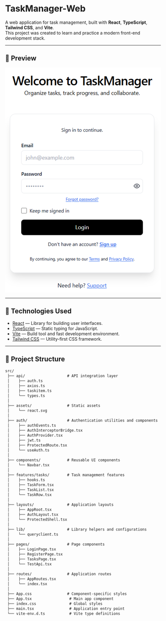 # TaskManager-Web

A web application for task management, built with **React**, **TypeScript**, **Tailwind CSS**, and **Vite**.  
This project was created to learn and practice a modern front-end development stack.

---

## 📸 Preview

![Home screen](./docs/taskmanager-web-image.png)

---

## 🚀 Technologies Used

- [React](https://reactjs.org/) — Library for building user interfaces.
- [TypeScript](https://www.typescriptlang.org/) — Static typing for JavaScript.
- [Vite](https://vitejs.dev/) — Build tool and fast development environment.
- [Tailwind CSS](https://tailwindcss.com/) — Utility-first CSS framework.

---

## 📂 Project Structure

```plaintext
src/
 ├── api/                   # API integration layer
 │    ├── auth.ts
 │    ├── axios.ts
 │    ├── taskitem.ts
 │    └── types.ts
 │
 ├── assets/                # Static assets
 │    └── react.svg
 │
 ├── auth/                  # Authentication utilities and components
 │    ├── authEvents.ts
 │    ├── AuthInterceptorBridge.tsx
 │    ├── AuthProvider.tsx
 │    ├── jwt.ts
 │    ├── ProtectedRoute.tsx
 │    └── useAuth.ts
 │
 ├── components/            # Reusable UI components
 │    └── Navbar.tsx
 │
 ├── features/tasks/        # Task management features
 │    ├── hooks.ts
 │    ├── TaskForm.tsx
 │    ├── TaskList.tsx
 │    └── TaskRow.tsx
 │
 ├── layouts/               # Application layouts
 │    ├── AppRoot.tsx
 │    ├── AuthLayout.tsx
 │    └── ProtectedShell.tsx
 │
 ├── lib/                   # Library helpers and configurations
 │    └── queryclient.ts
 │
 ├── pages/                 # Page components
 │    ├── LoginPage.tsx
 │    ├── RegisterPage.tsx
 │    ├── TasksPage.tsx
 │    └── TestApi.tsx
 │
 ├── routes/                # Application routes
 │    ├── AppRoutes.tsx
 │    └── index.tsx
 │
 ├── App.css                # Component-specific styles
 ├── App.tsx                 # Main app component
 ├── index.css               # Global styles
 ├── main.tsx                # Application entry point
 └── vite-env.d.ts           # Vite type definitions


